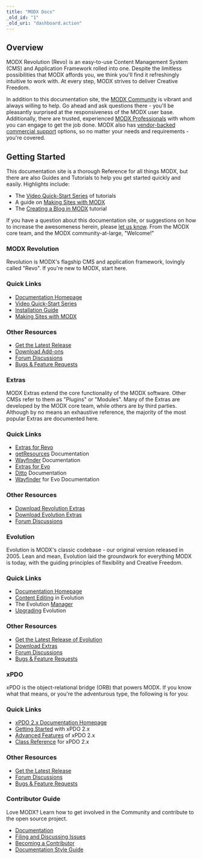 ```yaml
---
title: "MODX Docs"
_old_id: "1"
_old_uri: "dashboard.action"
---
```


## Overview

 MODX Revolution (Revo) is an easy-to-use Content Management System (CMS) and Application Framework rolled into one. Despite the limitless possibilities that MODX affords you, we think you'll find it refreshingly intuitive to work with. At every step, MODX strives to deliver Creative Freedom.

 In addition to this documentation site, the [MODX Community](http://forums.modx.com) is vibrant and always willing to help. Go ahead and ask questions there - you'll be pleasantly surprised at the responsiveness of the MODX user base. Additionally, there are trusted, experienced [MODX Professionals](http://modx.com/professionals) with whom you can engage to get the job done. MODX also has [vendor-backed commercial support](http://modx.com/support/) options, so no matter your needs and requirements - you're covered.

## Getting Started

 This documentation site is a thorough Reference for all things MODX, but there are also Guides and Tutorials to help you get started quickly and easily. Highlights include:

- The [Video Quick-Start Series](getting-started/video-quick-start-series/) of tutorials
- A guide on [Making Sites with MODX](making-sites-with-modx/)
- The [Creating a Blog in MODX](case-studies-and-tutorials/creating-a-blog-in-modx-revolution) tutorial

 If you have a question about this documentation site, or suggestions on how to increase the awesomeness herein, please [let us know](mailto:support@modx.com). From the MODX core team, and the MODX community-at-large, "Welcome!"

### MODX Revolution
  
   Revolution is MODX's flagship CMS and application framework, lovingly called "Revo". If you're new to MODX, start here.
  
### Quick Links
  
  - [Documentation Homepage]()
  - [Video Quick-Start Series](getting-started/video-quick-start-series/)
  - [Installation Guide](getting-started/installation)
  - [Making Sites with MODX](making-sites-with-modx/)
  
### Other Resources
  
  - [Get the Latest Release](http://modx.com/download/)
  - [Download Add-ons](http://modx.com/extras/)
  - [Forum Discussions](http://forums.modx.com/board/?board=264)
  - [Bugs & Feature Requests](http://tracker.modx.com/projects/revo)
  
### Extras
  
   MODX Extras extend the core functionality of the MODX software. Other CMSs refer to them as "Plugins" or "Modules". Many of the Extras are developed by the MODX core team, while others are by third parties. Although by no means an exhaustive reference, the majority of the most popular Extras are documented here.
  
### Quick Links
  
  - [Extras for Revo](extras/revo/)
  - [getResources](extras/revo/getresources) Documentation
  - [Wayfinder](extras/revo/wayfinder) Documentation
  - [Extras for Evo](extras/evo/)
  - [Ditto](extras/evo/ditto) Documentation
  - [Wayfinder](extras/evo/wayfinder) for Evo Documentation
  
### Other Resources
  
  
  - [Download Revolution Extras](http://modx.com/extras/?product=revolution)
  - [Download Evolution Extras](http://modx.com/extras/?product=evolution)
  - [Forum Discussions](http://forums.modx.com/?category=5)

### Evolution
  
   Evolution is MODX's classic codebase - our original version released in 2005. Lean and mean, Evolution laid the groundwork for everything MODX is today, with the guiding principles of flexibility and Creative Freedom.
  
### Quick Links
  
  - [Documentation Homepage](evolution/1.0)
  - [Content Editing](evolution/1.0/content-editing) in Evolution
  - The Evolution [Manager](evolution/1.0/content-editing/the-manager)
  - [Upgrading](evolution/1.0/administration/upgrading) Evolution
  
### Other Resources
  
  - [Get the Latest Release of Evolution](http://modx.com/download/evolution/)
  - [Download Extras](http://modx.com/extras/?product=evolution)
  - [Forum Discussions](http://forums.modx.com/board/48/evo-discussions-support)
  - [Bugs & Feature Requests](http://tracker.modx.com/projects/evo)
  
### xPDO
  
   xPDO is the object-relational bridge (ORB) that powers MODX. If you know what that means, or you're the adventurous type, the following is for you:
  
### Quick Links
  
  - [xPDO 2.x Documentation Homepage](xpdo/)
  - [Getting Started](xpdo/getting-started) with xPDO 2.x
  - [Advanced Features](xpdo/advanced-features) of xPDO 2.x
  - [Class Reference](xpdo/class-reference) for xPDO 2.x
  
### Other Resources
  
  - [Get the Latest Release](http://xpdo.org/downloads.html)
  - [Forum Discussions](http://forums.modx.com/board/46/developing-with-xpdo)
  - [Bugs & Feature Requests](http://tracker.modx.com/projects/xpdo)
  
### Contributor Guide
  
  Love MODX? Learn how to get involved in the Community and contribute to the open source project.
  
  - [Documentation](community/)
  - [Filing and Discussing Issues](community/contribute/filing-and-discussing-issues)
  - [Becoming a Contributor](community/contribute/becoming-a-contributor)
  - [Documentation Style Guide](/style-guide)